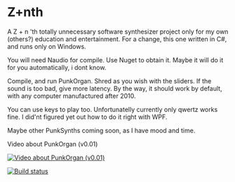 # Z+nth
A Z + n 'th totally unnecessary software synthesizer project only for my own (others?) education and entertainment. For a change, this one written in C#, and runs only on Windows.

You will need Naudio for compile. Use Nuget to obtain it. Maybe it will do it for you automatically, i dont know.

Compile, and run PunkOrgan.
Shred as you wish with the sliders.
If the sound is too bad, give more latency. By the way, it should work by default, with any computer manufactured after 2010.

You can use keys to play too. Unfortunatelly currently only qwertz works fine. I did'nt figured yet out how to do it right with WPF.

Maybe other PunkSynths coming soon, as I have mood and time.

Video about PunkOrgan (v0.01)

[![Video about PunkOrgan (v0.01)](http://img.youtube.com/vi/MYSPLxB4lPE/0.jpg)](http://www.youtube.com/watch?v=MYSPLxB4lPE)

[![Build status](https://ci.appveyor.com/api/projects/status/onh60f7noeo5egt5?svg=true)](https://ci.appveyor.com/project/MiklosPathy/zplusnth)

